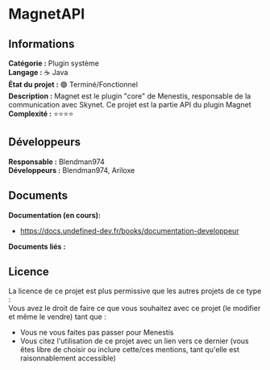 # MagnetAPI

## Informations

**Catégorie :** Plugin système  
**Langage :** ☕ Java  
**État du projet :** 🟢 Terminé/Fonctionnel  
**Description :** Magnet est le plugin "core" de Menestis, responsable de la communication avec Skynet. Ce projet est la partie API du plugin Magnet  
**Complexité :**  ⭐⭐⭐⭐

## Développeurs

**Responsable :** Blendman974  
**Développeurs :** Blendman974, Ariloxe  

## Documents

**Documentation (en cours):** 
- https://docs.undefined-dev.fr/books/documentation-developpeur

**Documents liés :**  

## Licence

La licence de ce projet est plus permissive que les autres projets de ce type :  
Vous avez le droit de faire ce que vous souhaitez avec ce projet (le modifier et même le vendre) tant que : 
- Vous ne vous faites pas passer pour Menestis
- Vous citez l'utilisation de ce projet avec un lien vers ce dernier (vous êtes libre de choisir ou inclure cette/ces mentions, tant qu'elle est raisonnablement accessible)

